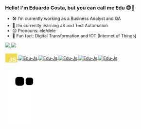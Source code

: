 ### Hello! I'm Eduardo Costa, but you can call me Edu 😎🍕

- 🛠 I’m currently working as a Business Analyst and QA
- 🚀 I’m currently learning JS and Test Automation
- 😉 Pronouns: ele/dele
- 🤖 Fun fact: Digital Transformation and IOT (Internet of Things)

<div>
  <a href="https://beacons.ai/codeedubr">
  <img height="180em" src="https://github-readme-stats.vercel.app/api?username=codeedubr&show_icons=true&theme=dark&include_all_commits=true&count_private=true"/>
  <img height="180em" src="https://github-readme-stats.vercel.app/api/top-langs/?username=codeedubr&layout=compact&langs_count=16&theme=dark"/>
</div>

<div style="display: inline_block"><br>
  <img align="center" alt="Edu-Js" height="30" width="40" src="https://raw.githubusercontent.com/devicons/devicon/master/icons/javascript/javascript-plain.svg">
  <img align="center" alt="Edu-Js" height="30" width="40" src="https://cdn.jsdelivr.net/gh/devicons/devicon/icons/java/java-original-wordmark.svg" />
  <img align="center" alt="Edu-Js" height="30" width="40" src="https://cdn.jsdelivr.net/gh/devicons/devicon/icons/selenium/selenium-original.svg" />
  <img align="center" alt="Edu-Js" height="30" width="40" src="https://cdn.jsdelivr.net/gh/devicons/devicon/icons/cucumber/cucumber-plain.svg" />
  <img align="center" alt="Edu-Js" height="30" width="40" src="https://cdn.jsdelivr.net/gh/devicons/devicon/icons/vscode/vscode-original.svg" />
  <img align="center" alt="Edu-Js" height="30" width="40" src="https://cdn.jsdelivr.net/gh/devicons/devicon/icons/jira/jira-original.svg" />  
  
</div>

![Snake animation](https://github.com/codeedubr/codeedubr/blob/output/github-contribution-grid-snake.svg)
